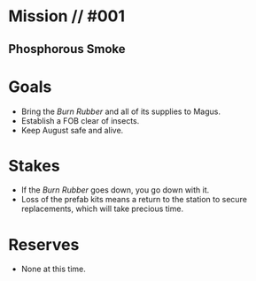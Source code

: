 # Mission // #001
## Phosphorous Smoke

# Goals
- Bring the *Burn Rubber* and all of its supplies to Magus.
- Establish a FOB clear of insects.
- Keep August safe and alive.

# Stakes
- If the *Burn Rubber* goes down, you go down with it.
- Loss of the prefab kits means a return to the station to secure replacements, which will take precious time.

# Reserves
- None at this time.